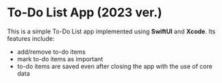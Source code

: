 # To-Do List App (2023 ver.)

This is a simple To-Do List app implemented using **SwiftUI** and **Xcode**. Its features include:
- add/remove to-do items
- mark to-do items as important
- to-do items are saved even after closing the app with the use of core data

